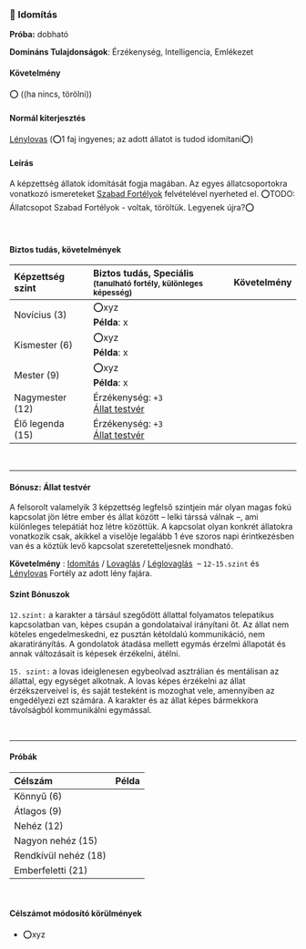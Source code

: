 ### 🔵 Idomítás

**Próba:** dobható

**Domináns Tulajdonságok**: Érzékenység, Intelligencia, Emlékezet

#### Követelmény

⭕ ((ha nincs, törölni))

#### Normál kiterjesztés

 [Lénylovas](../fortelyok.szabad/lenylovas.md) (⭕1 faj ingyenes; az adott állatot is tudod idomítani⭕)

#### Leírás

A képzettség állatok idomítását fogja magában. Az egyes állatcsoportokra vonatkozó ismereteket [Szabad Fortélyok](../042_szabad_fortelyok.md) felvételével nyerheted el.  ⭕TODO: Állatcsopot Szabad Fortélyok - voltak, töröltük. Legyenek újra?⭕

<br />

#### Biztos tudás, követelmények

| Képzettség szint | Biztos tudás, Speciális <br /><sub>(tanulható fortély, különleges  képesség)</sub> | Követelmény |
| :--------------- | :--------------------------------------------------------------------------------- | :---------: |
| Novícius (3)     | ⭕xyz <br /> **Példa**: x                                                           |             |
| Kismester (6)    | ⭕xyz <br /> **Példa**: x                                                           |             |
| Mester (9)       | ⭕xyz <br /> **Példa**: x                                                           |             |
| Nagymester (12)  | Érzékenység: `+3`<br />[Állat testvér](#b%C3%B3nusz-%C3%A1llat-testv%C3%A9r)       |             |
| Élő legenda (15) | Érzékenység: `+3`<br />[Állat testvér](#b%C3%B3nusz-%C3%A1llat-testv%C3%A9r)       |             |

<br />

---
#### Bónusz: Állat testvér

A felsorolt valamelyik 3 képzettség legfelső szintjein már olyan magas fokú kapcsolat jön létre ember és állat között – lelki társsá válnak –, ami különleges telepátiát hoz létre közöttük. A kapcsolat olyan konkrét állatokra vonatkozik csak, akikkel a viselője legalább 1 éve szoros napi érintkezésben van és a köztük levő kapcsolat szeretetteljesnek mondható.

**Követelmény** : [Idomítás](idomitas.md) / [Lovaglás](lovaglas.md) / [Léglovaglás](leglovaglas.md) &nbsp;–&nbsp;`12-15.szint` és [Lénylovas](../fortelyok.szabad/lenylovas.md) Fortély az adott lény fajára.

#### Szint Bónuszok 

`12.szint:` a karakter a társául szegődött állattal folyamatos telepatikus kapcsolatban van, képes csupán a gondolataival irányítani őt. Az állat nem köteles engedelmeskedni, ez pusztán kétoldalú kommunikáció, nem akaratirányítás. A gondolatok átadása mellett egymás érzelmi állapotát és annak változásait is képesek érzékelni, átélni.

`15. szint:` a lovas ideiglenesen egybeolvad asztrálian és mentálisan az állattal, egy egységet alkotnak. A lovas képes érzékelni az állat érzékszerveivel is, és saját testeként is mozoghat vele, amennyiben az engedélyezi ezt számára. A karakter és az állat képes bármekkora távolságból kommunikálni egymással.


<br />

---
#### Próbák

| Célszám | Példa  |
| :----------- | :----------- |
| Könnyű       (6)  | |
| Átlagos      (9)  | |
| Nehéz        (12) | |
| Nagyon nehéz (15) | |
| Rendkívül nehéz (18) | |
| Emberfeletti (21) | |

<br />

#### Célszámot módosító körülmények

- ⭕xyz
